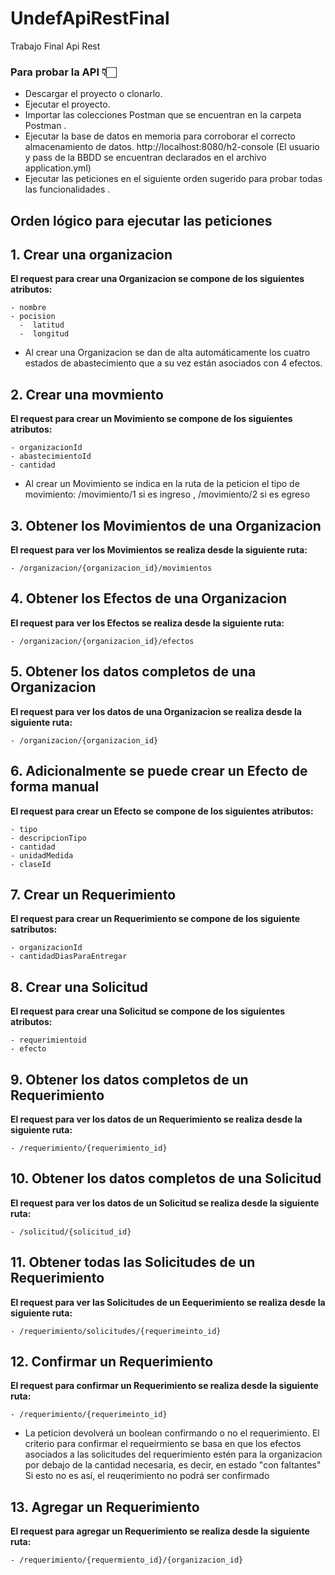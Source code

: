 # UndefApiRestFinal

Trabajo Final Api Rest

### Para probar la API 👇🏻
* Descargar el proyecto o clonarlo.
* Ejecutar el proyecto.
* Importar las colecciones Postman que se encuentran en la carpeta Postman .
* Ejecutar la base de datos en memoria  para corroborar el correcto almacenamiento de datos. http://localhost:8080/h2-console
(El usuario y pass de la BBDD se encuentran declarados en el archivo application.yml)
* Ejecutar las peticiones en el siguiente orden sugerido para probar todas las funcionalidades .


## Orden lógico para ejecutar las peticiones

## 1. Crear una organizacion
**El request para crear una Organizacion se compone de los siguientes atributos:**
   
    - nombre 
    - pocision  
      -  latitud 
      -  longitud 
    
* Al crear una Organizacion se dan de alta automáticamente los cuatro estados de abastecimiento que a su vez están asociados con 4 efectos.

## 2. Crear una movmiento
**El request para crear un Movimiento se compone de los siguientes atributos:**

    - organizacionId
    - abastecimientoId
    - cantidad
    
* Al crear un Movimiento se indica en la ruta de la peticion el tipo de movimiento: /movimiento/1 si es ingreso , /movimiento/2 si es egreso

## 3. Obtener los Movimientos de una Organizacion
**El request para ver los Movimientos se realiza desde la siguiente ruta:**

    - /organizacion/{organizacion_id}/movimientos

## 4. Obtener los Efectos de una Organizacion
**El request para ver los Efectos se realiza desde la siguiente ruta:**

    - /organizacion/{organizacion_id}/efectos
    

## 5. Obtener los datos completos de una Organizacion
**El request para ver los datos de una Organizacion se realiza desde la siguiente ruta:**

    - /organizacion/{organizacion_id}
    
    
 ## 6. Adicionalmente se puede crear un Efecto de forma manual
**El request para crear un Efecto se compone de los siguientes atributos:**

    - tipo
    - descripcionTipo 
    - cantidad 
    - unidadMedida
    - claseId
    
    
 ## 7. Crear un Requerimiento
 **El request para crear un Requerimiento se compone de los siguiente satributos:**

    - organizacionId
    - cantidadDiasParaEntregar

 ## 8. Crear una Solicitud
 **El request para crear una Solicitud se compone de los siguientes atributos:**

    - requerimientoid
    - efecto
     
 ## 9. Obtener los datos completos de  un Requerimiento
**El request para ver los datos de un Requerimiento se realiza desde la siguiente ruta:**

    - /requerimiento/{requerimiento_id}
    
 ## 10. Obtener los datos completos de una Solicitud
**El request para ver los datos de un Solicitud se realiza desde la siguiente ruta:**

    - /solicitud/{solicitud_id}
    
 ## 11. Obtener todas las Solicitudes de un Requerimiento
**El request para ver las Solicitudes de un Eequerimiento se realiza desde la siguiente ruta:**

    - /requerimiento/solicitudes/{requerimeinto_id}
    
 ## 12. Confirmar un Requerimiento
**El request para confirmar un Requerimiento se realiza desde la siguiente ruta:**

    - /requerimiento/{requerimeinto_id}
    
* La peticion devolverá un boolean confirmando o no el requerimiento. El criterio para confirmar el requeirmiento se basa en que los efectos asociados a las solicitudes del requerimiento estén para la organizacion por debajo de la cantidad necesaria, es decir, en estado "con faltantes" Si esto no es así, el reuqerimiento no podrá ser confirmado

 ## 13. Agregar un Requerimiento
**El request para agregar un Requerimiento se realiza desde la siguiente ruta:**

    - /requerimiento/{requermiento_id}/{organizacion_id}   


